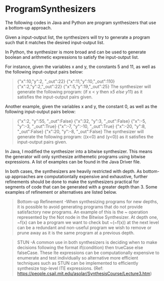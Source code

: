 # ProgramSynthesizers
The following codes in Java and Python are program synthesizers that use a bottom-up approach.

Given a input-output list, the synthesizers will try to generate a program such that it matches the desired input-output list. 

In Python, the synthesizer is more broad and can be used to generate boolean and arithmetic expressions to satisfy the input-output list.

For instance, given the variables x and y, the constants 5 and 11, as well as the following input-output pairs below:
>{"x":10,"y":2, "_out":22}
{"x":11,"y":10,"_out":110}
{"x":2,"y":2,"_out":22}
{"x":5,"y":19,"_out":25}
The synthesizer will generate the following program: (if x < y then x*5 else y*11) as it satisfies the input-output pairs given.  

Another example,  given the variables x and y, the constant 0, as well as the following input-output pairs below:
>{"x":2, "y":55, "_out":False}
{"x":32, "y":3, "_out":False}
{"x":-5, "y":-3, "_out":True}
{"x":-7, "y":-10, "_out":True}
{"x":-20, "y":8, "_out":False}
{"x":20, "y":-8, "_out":False}
The synthesizer will generate the following program: ((x<0) and (y<0)) as it satisfies the input-output pairs given.  


In Java, I modified the synthesizer into a bitwise synthesizer. This means the generator will only synthesize arithemetic programs using bitwise expressions. A list of examples can be found in the Java Driver file.

In both cases, the synthesizers are heavily restricted with depth. As bottom-up approaches are computationtally expensive and exhaustive, further refinements should be done to make the synthesizers practical for segments of code that can be generated with a greater depth than 3. Some examples of refinement or alternatives are listed below.

>Bottom-up Refinement
-When synthesizing programs for new depths, it is possible to avoid generating programs that do not provide satisfactory new programs. An example of this is the ~ operation represented by the Not node in the Bitwise Synthesizer. At depth one, ~f(x) can be a program we want to check but ~(~f(x)) at the next level can be a redundant and non-useful program we wish to remove or prune away as it is the same program at a previous depth.

>STUN
-A common use in both synthesizers is deciding when to make decisions following the format if(condition) then trueCase else falseCase. These Ite expressions can be computationally expensive to enumerate and test individually so alternative more efficient techniques such as STUN can be implemented to efficiently synthesize top-level ITE expressions. (Ref: https://people.csail.mit.edu/asolar/SynthesisCourse/Lecture3.htm)


